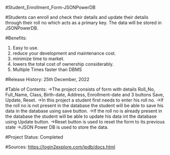 #Student_Enrollment_Form-JSONPowerDB

#Students can enroll and check their details and update their details through their roll no which acts as a primary key. The data will be stored in JSONPowerDB.

#Benefits:
1) Easy to use.
2) reduce your development and maintenance cost.
3) minimize time to market.
4) lowers the total cost of ownership considerably.
5) Multiple Times faster than DBMS

#Release History:
25th December, 2022

#Table of Contents:
->The project consists of form with details Roll_No, Full_Name, Class, Birth-date, Address, Enrollment-date and 3 buttons Save, Update, Reset.
->In this project a student first needs to enter his roll no.
->If the roll no is not present in the database the student will be able to save his data in the database using save button.
->If the roll no is already present in the database the student will be able to update his data int the database using Update button.
->Reset button is used to reset the form to its previous state
->JSON Power DB is used to store the data.

#Project Status:
Completed

#Sources:
https://login2explore.com/jpdb/docs.html
